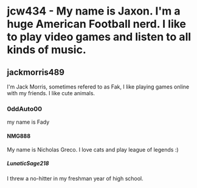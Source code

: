 # jcw434 - My name is Jaxon. I'm a huge American Football nerd. I like to play video games and listen to all kinds of music.
## jackmorris489
I'm Jack Morris, sometimes refered to as Fak, I like playing games online with my friends. I like cute animals.
### 0ddAuto00
my name is Fady
#### NMG888
My name is Nicholas Greco. I love cats and play league of legends :)
##### LunaticSage218
I threw a no-hitter in my freshman year of high school. 
